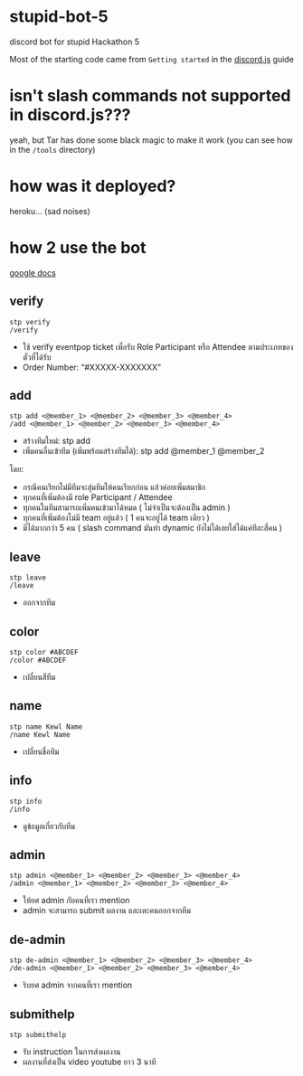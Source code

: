 # stupid-bot-5

discord bot for stupid Hackathon 5

Most of the starting code came from `Getting started` in the [discord.js](https://discordjs.guide/) guide

# isn't slash commands not supported in discord.js???

yeah, but Tar has done some black magic to make it work (you can see how in the `/tools` directory)

# how was it deployed?

heroku... (sad noises)

# how 2 use the bot

[google docs](https://docs.google.com/document/d/1IrMchuuHvfELohlUa4GmPnXEVT9_TFrp6-GH_Z4N4cw/edit?usp=sharing)

## verify
```
stp verify
/verify
```

* ใช้ verify eventpop ticket เพื่อรับ Role Participant หรือ Attendee ตามประเภทของตั๋วที่ได้รับ
* Order Number: “#XXXXX-XXXXXXX”

## add
```
stp add <@member_1> <@member_2> <@member_3> <@member_4>
/add <@member_1> <@member_2> <@member_3> <@member_4>
```

* สร้างทีมใหม่: stp add
* เพิ่มคนอื่นเข้าทีม (เพิ่มพร้อมสร้างทีมได้): stp add @member_1 @member_2

โดย:
* กรณีคนเรียกไม่มีทีมจะสุ่มทีมให้คนเรียกก่อน แล้วค่อยเพิ่มสมาชิก
* ทุกคนที่เพิ่มต้องมี role Participant / Attendee
* ทุกคนในทีมสามารถเพิ่มคนเข้ามาได้หมด ( ไม่จำเป็นจะต้องเป็น admin )
* ทุกคนที่เพิ่มต้องไม่มี team อยู่แล้ว ( 1 คนจะอยู่ได้ team เดียว )
* มีได้มากกว่า 5 คน ( slash command มันทำ dynamic ยังไม่ได้เลยใส่ได้แค่ทีละสี่คน )

## leave
```
stp leave
/leave
```

* ออกจากทีม

## color
```
stp color #ABCDEF
/color #ABCDEF
```

* เปลี่ยนสีทีม

## name
```
stp name Kewl Name
/name Kewl Name 
```

* เปลี่ยนชื่อทีม

## info
```
stp info
/info
```

* ดูข้อมูลเกี่ยวกับทีม

## admin
```
stp admin <@member_1> <@member_2> <@member_3> <@member_4>
/admin <@member_1> <@member_2> <@member_3> <@member_4>
```

* ให้ยศ admin กับคนที่เรา mention
* admin จะสามารถ submit ผลงาน และเตะคนออกจากทีม

## de-admin
```
stp de-admin <@member_1> <@member_2> <@member_3> <@member_4>
/de-admin <@member_1> <@member_2> <@member_3> <@member_4>
```

* ริบยศ admin จากคนที่เรา mention

## submithelp
```
stp submithelp
```
* รับ instruction ในการส่งผลงาน
* ผลงานที่ส่งเป็น video youtube ยาว 3 นาที

